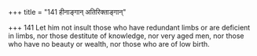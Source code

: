 +++
title = "141 हीनाङ्गान् अतिरिक्ताङ्गान्"

+++
141	Let him not insult those who have redundant limbs or are deficient in limbs, nor those destitute of knowledge, nor very aged men, nor those who have no beauty or wealth, nor those who are of low birth.